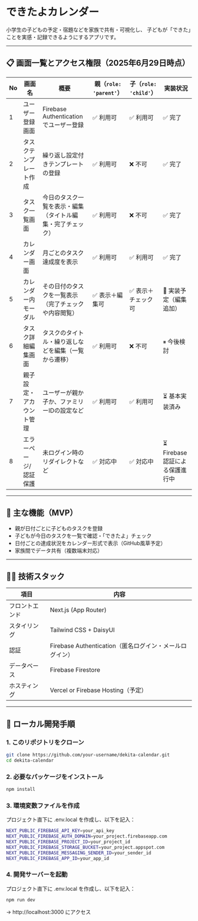 # できたよカレンダー

小学生の子どもの予定・宿題などを家族で共有・可視化し、
子どもが「できた」ことを実感・記録できるようにするアプリです。

---

## 📋 画面一覧とアクセス権限（2025年6月29日時点）

| No  | 画面名                   | 概要                                                       | 親（`role: 'parent'`） | 子（`role: 'child'`） | 実装状況                        |
| --- | ------------------------ | ---------------------------------------------------------- | ---------------------- | --------------------- | ------------------------------- |
| 1   | ユーザー登録画面         | Firebase Authenticationでユーザー登録                      | ✅ 利用可              | ✅ 利用可             | ✅ 完了                         |
| 2   | タスクテンプレート作成   | 繰り返し設定付きテンプレートの登録                         | ✅ 利用可              | ❌ 不可               | ✅ 完了                         |
| 3   | タスク一覧画面           | 今日のタスク一覧を表示・編集（タイトル編集・完了チェック） | ✅ 利用可              | ❌ 不可               | ✅ 完了                         |
| 4   | カレンダー画面           | 月ごとのタスク達成度を表示                                 | ✅ 利用可              | ✅ 利用可             | ✅ 完了                         |
| 5   | カレンダー内モーダル     | その日付のタスクを一覧表示（完了チェックや内容閲覧）       | ✅ 表示＋編集可        | ✅ 表示＋チェック可   | 🔄 実装予定（編集追加）         |
| 6   | タスク詳細編集画面       | タスクのタイトル・繰り返しなどを編集（一覧から遷移）       | ✅ 利用可              | ❌ 不可               | ⏸ 今後検討                     |
| 7   | 親子設定・アカウント管理 | ユーザーが親か子か、ファミリーIDの設定など                 | ✅ 利用可              | ✅ 利用可             | ⏳ 基本実装済み                 |
| 8   | エラーページ/認証保護    | 未ログイン時のリダイレクトなど                             | ✅ 対応中              | ✅ 対応中             | ⏳ Firebase認証による保護進行中 |

---

## 🎯 主な機能（MVP）

- 親が日付ごとに子どものタスクを登録
- 子どもが今日のタスクを一覧で確認・「できたよ」チェック
- 日付ごとの達成状況をカレンダー形式で表示（GitHub風草予定）
- 家族間でデータ共有（複数端末対応）

---

## 🧑‍💻 技術スタック

| 項目           | 内容                                                    |
| -------------- | ------------------------------------------------------- |
| フロントエンド | Next.js (App Router)                                    |
| スタイリング   | Tailwind CSS + DaisyUI                                  |
| 認証           | Firebase Authentication（匿名ログイン・メールログイン） |
| データベース   | Firebase Firestore                                      |
| ホスティング   | Vercel or Firebase Hosting（予定）                      |

---

## 🚀 ローカル開発手順

### 1. このリポジトリをクローン

```bash
git clone https://github.com/your-username/dekita-calendar.git
cd dekita-calendar
```

### 2. 必要なパッケージをインストール

```bash
npm install
```

### 3. 環境変数ファイルを作成

プロジェクト直下に .env.local を作成し、以下を記入：

```bash
NEXT_PUBLIC_FIREBASE_API_KEY=your_api_key
NEXT_PUBLIC_FIREBASE_AUTH_DOMAIN=your_project.firebaseapp.com
NEXT_PUBLIC_FIREBASE_PROJECT_ID=your_project_id
NEXT_PUBLIC_FIREBASE_STORAGE_BUCKET=your_project.appspot.com
NEXT_PUBLIC_FIREBASE_MESSAGING_SENDER_ID=your_sender_id
NEXT_PUBLIC_FIREBASE_APP_ID=your_app_id
```

### 4. 開発サーバーを起動

プロジェクト直下に .env.local を作成し、以下を記入：

```bash
npm run dev
```

→ http://localhost:3000 にアクセス
